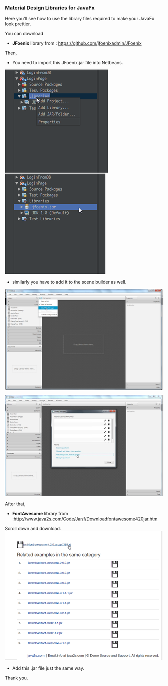 ### Material Design Libraries for JavaFx

Here you'll see how to use the library files required to make your JavaFx look prettier.


You can download 
* **JFoenix** library from : https://github.com/jfoenixadmin/JFoenix

Then,
* You need to import this JFoenix.jar file into Netbeans.

![alt text](https://github.com/ziyadumar/JavaFx/blob/master/Files/Import.png)![alt text](https://github.com/ziyadumar/JavaFx/blob/master/Files/Imported.png)

* similarly you have to add it to the scene builder as well.

![alt text](https://github.com/ziyadumar/JavaFx/blob/master/Files/Scene1.png)

![alt text](https://github.com/ziyadumar/JavaFx/blob/master/Files/Scene2.jpg)

After that,
* **FontAwesome** library from :http://www.java2s.com/Code/Jar/f/Downloadfontawesome420jar.htm

Scroll down and download.
![alt text](https://github.com/ziyadumar/JavaFx/blob/master/Files/Fontawesome.png)

* Add this .jar file just the same way.

Thank you.



